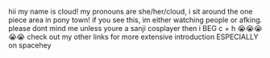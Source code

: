 hii my name is cloud!
my pronouns are she/her/cloud, i sit around the
one piece area in pony town! if you see this,
im either watching people or afking. please dont
mind me unless youre a sanji cosplayer then i
BEG c + h 😭😭😭😭😭
check out my other links for more extensive
introduction ESPECIALLY on spacehey
